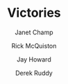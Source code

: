 ---
layout: video
home: yes
video_source: victories.mp4
title: Victories
author:
  - Janet Champ
  - Rick McQuiston
  - Jay Howard
  - Derek Ruddy
credits:
  - Loaded Pictures, Director
  - Janet Champ, Creative Director/Writer
  - Rick McQuiston, Creative Director/Art Director
  - Jay Howard, Producer
  - Derek Ruddy, Producer
---